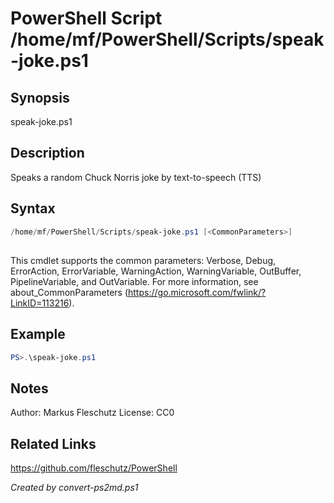 # PowerShell Script /home/mf/PowerShell/Scripts/speak-joke.ps1

## Synopsis
speak-joke.ps1

## Description
Speaks a random Chuck Norris joke by text-to-speech (TTS)

## Syntax
```powershell
/home/mf/PowerShell/Scripts/speak-joke.ps1 [<CommonParameters>]
```
## <CommonParameters>
This cmdlet supports the common parameters: Verbose, Debug, ErrorAction, ErrorVariable, WarningAction, WarningVariable, OutBuffer, PipelineVariable, and OutVariable. For more information, see about_CommonParameters (https://go.microsoft.com/fwlink/?LinkID=113216).

## Example
```powershell
PS>.\speak-joke.ps1
```


## Notes
Author:  Markus Fleschutz
License: CC0

## Related Links
https://github.com/fleschutz/PowerShell

*Created by convert-ps2md.ps1*
